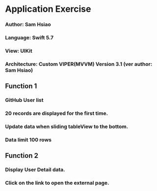 # Application Exercise

### Author: Sam Hsiao
### Language: Swift 5.7
### View: UIKit
### Architecture: Custom VIPER(MVVM) Version 3.1 (ver author: Sam Hsiao)

## Function 1
### GitHub User list
### 20 records are displayed for the first time.
### Update data when sliding tableView to the bottom.
### Data limit 100 rows

## Function 2
### Display User Detail data.
### Click on the link to open the external page.
